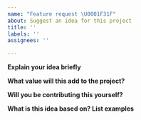 ```yaml
---
name: "Feature request \U0001F31F"
about: Suggest an idea for this project
title: ''
labels: ''
assignees: ''

---
```


**Explain your idea briefly**

**What value will this add to the project?**

**Will you be contributing this yourself?**

**What is this idea based on? List examples**
